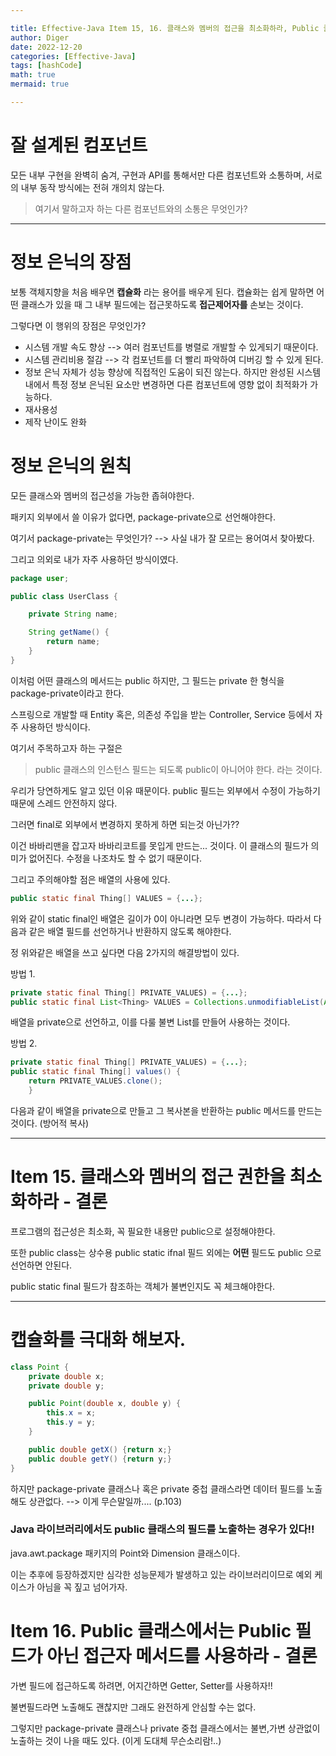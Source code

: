 ```yaml
---

title: Effective-Java Item 15, 16. 클래스와 멤버의 접근을 최소화하라, Public 클래스에서는 Public 필드가 아닌 접근자 메서드를 사용하라.
author: Diger
date: 2022-12-20
categories: [Effective-Java]
tags: [hashCode]
math: true
mermaid: true

---
```


# 잘 설계된 컴포넌트

모든 내부 구현을 완벽히 숨겨, 구현과 API를 통해서만 다른 컴포넌트와 소통하며, 서로의 내부 동작 방식에는 전혀 개의치 않는다.

> 여기서 말하고자 하는 다른 컴포넌트와의 소통은 무엇인가?

---

# 정보 은닉의 장점

보통 객체지향을 처음 배우면 **캡슐화** 라는 용어를 배우게 된다. 캡슐화는 쉽게 말하면 어떤 클래스가 있을 때 그 내부 필드에는 접근못하도록 **접근제어자를** 손보는 것이다.

그렇다면 이 행위의 장점은 무엇인가?

- 시스템 개발 속도 향상 --> 여러 컴포넌트를 병렬로 개발할 수 있게되기 때문이다.
- 시스템 관리비용 절감 --> 각 컴포넌트를 더 빨리 파악하여 디버깅 할 수 있게 된다.
- 정보 은닉 자체가 성능 향상에 직접적인 도움이 되진 않는다. 하지만 완성된 시스템 내에서 특정 정보 은닉된 요소만 변경하면 다른 컴포넌트에 영향 없이 최적화가 가능하다.
- 재사용성
- 제작 난이도 완화

# 정보 은닉의 원칙

모든 클래스와 멤버의 접근성을 가능한 좁혀야한다.

패키지 외부에서 쓸 이유가 없다면, package-private으로 선언해야한다.

여기서 package-private는 무엇인가? --> 사실 내가 잘 모르는 용어여서 찾아봤다.

그리고 의외로 내가 자주 사용하던 방식이였다.

```java
package user;

public class UserClass {

	private String name;

	String getName() {
		return name;
	}
}
```
이처럼 어떤 클래스의 메서드는 public 하지만, 그 필드는 private 한 형식을 package-private이라고 한다.

스프링으로 개발할 때 Entity 혹은, 의존성 주입을 받는 Controller, Service 등에서 자주 사용하던 방식이다.

여기서 주목하고자 하는 구절은

> public 클래스의 인스턴스 필드는 되도록 public이 아니어야 한다. 라는 것이다.

우리가 당연하게도 알고 있던 이유 때문이다. public 필드는 외부에서 수정이 가능하기 때문에 스레드 안전하지 않다.

그러면 final로 외부에서 변경하지 못하게 하면 되는것 아닌가??

이건 바바리맨을 잡고자 바바리코트를 못입게 만드는... 것이다. 이 클래스의 필드가 의미가 없어진다. 수정을 나조차도 할 수 없기 때문이다.

그리고 주의해야할 점은 배열의 사용에 있다.

```java
public static final Thing[] VALUES = {...};
```

위와 같이 static final인 배열은 길이가 0이 아니라면 모두 변경이 가능하다. 따라서 다음과 같은 배열 필드를 선언하거나 반환하지 않도록 해야한다.


정 위와같은 배열을 쓰고 싶다면 다음 2가지의 해결방법이 있다.

방법 1.
```java
private static final Thing[] PRIVATE_VALUES) = {...};
public static final List<Thing> VALUES = Collections.unmodifiableList(Arrays.asList(PRIVATE_VALUES));
```
배열을 private으로 선언하고, 이를 다룰 불변 List를 만들어 사용하는 것이다.

방법 2.
```java
private static final Thing[] PRIVATE_VALUES) = {...};
public static final Thing[] values() {
    return PRIVATE_VALUES.clone();
    }
```

다음과 같이 배열을 private으로 만들고 그 복사본을 반환하는 public 메서드를 만드는 것이다. (방어적 복사)

---

# Item 15. 클래스와 멤버의 접근 권한을 최소화하라 - 결론

프로그램의 접근성은 최소화, 꼭 필요한 내용만 public으로 설정해야한다.

또한 public class는 상수용 public static ifnal 필드 외에는 **어떤** 필드도 public 으로 선언하면 안된다.

public static final 필드가 참조하는 객체가 불변인지도 꼭 체크해야한다.

---

# 캡슐화를 극대화 해보자.

```java
class Point {
    private double x;
    private double y;

    public Point(double x, double y) {
        this.x = x;
        this.y = y;
    }

    public double getX() {return x;}
    public double getY() {return y;}
}
```

하지만 package-private 클래스나 혹은 private 중첩 클래스라면 데이터 필드를 노출해도 상관없다. --> 이게 무슨말일까.... (p.103)

### Java 라이브러리에서도 public 클래스의 필드를 노출하는 경우가 있다!!

java.awt.package 패키지의 Point와 Dimension 클래스이다.

이는 추후에 등장하겠지만 심각한 성능문제가 발생하고 있는 라이브러리이므로 예외 케이스가 아님을 꼭 짚고 넘어가자.


# Item 16. Public 클래스에서는 Public 필드가 아닌 접근자 메서드를 사용하라 - 결론

가변 필드에 접근하도록 하려면, 어지간하면 Getter, Setter를 사용하자!!

불변필드라면 노출해도 괜찮지만 그래도 완전하게 안심할 수는 없다.

그렇지만 package-private 클래스나 private 중첩 클래스에서는 불변,가변 상관없이 노출하는 것이 나을 때도 있다. (이게 도대체 무슨소리람!..)
